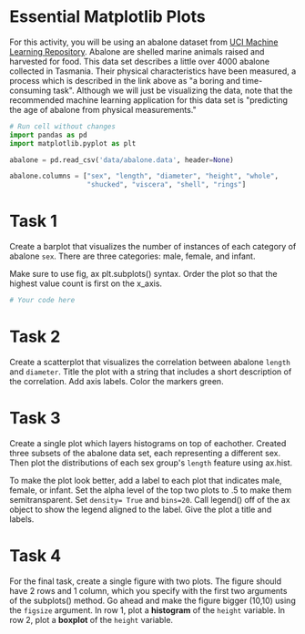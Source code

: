 # Essential Matplotlib Plots

For this activity, you will be using an abalone dataset from [UCI Machine Learning Repository](https://archive.ics.uci.edu/ml/datasets/abalone). Abalone are shelled marine animals raised and harvested for food.  This data set describes a little over 4000 abalone collected in Tasmania.  Their physical characteristics have been measured, a process which is described in the link above as "a boring and time-consuming task".  Although we will just be visualizing the data, note that the recommended machine learning application for this data set is "predicting the age of abalone from physical measurements."


```python
# Run cell without changes
import pandas as pd
import matplotlib.pyplot as plt

abalone = pd.read_csv('data/abalone.data', header=None)

abalone.columns = ["sex", "length", "diameter", "height", "whole",
                   "shucked", "viscera", "shell", "rings"]
```

# Task 1

Create a barplot that visualizes the number of instances of each category of abalone `sex`. There are three categories: male, female, and infant. 

Make sure to use fig, ax plt.subplots() syntax. 
Order the plot so that the highest value count is first on the x_axis.


```python
# Your code here
```

# Task 2

Create a scatterplot that visualizes the correlation between abalone `length` and `diameter`.  Title the plot with a string that includes a short description of the correlation.  Add axis labels.  Color the markers green. 

# Task 3


Create a single plot which layers histograms on top of eachother. Created three subsets of the abalone data set, each representing a different sex.  Then plot the distributions of each sex group's `length` feature using ax.hist.  

To make the plot look better, add a label to each plot that indicates male, female, or infant.  Set the alpha level of the top two plots to .5 to make them semitransparent.  Set `density= True` and `bins=20`.  Call legend() off of the ax object to show the legend aligned to the label.  Give the plot a title and labels.


# Task 4

For the final task, create a single figure with two plots.  The figure should have 2 rows and 1 column, which you specify with the first two arguments of the subplots() method. Go ahead and make the figure bigger (10,10) using the `figsize` argument.  In row 1, plot a **histogram** of the `height` variable. In row 2, plot a **boxplot** of the `height` variable. 
